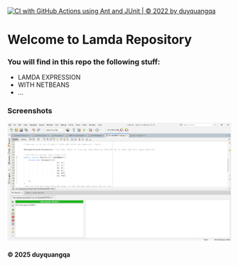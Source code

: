 [![CI with GitHub Actions using Ant and JUnit | © 2022 by duyquangqa](https://github.com/duyquangqa/math-util/actions/workflows/ci_junit.yml/badge.svg)](https://github.com/duyquangqa/math-util/actions/workflows/ci_junit.yml)

# Welcome to Lamda Repository
### You will find in this repo the following stuff:
* LAMDA EXPRESSION
* WITH NETBEANS
* ...

### Screenshots
![DDT & TDD with JUnit](https://github.com/duyquangqa/math-util/blob/main/images/DDTwithJUnit.png)

#### © 2025 duyquangqa
